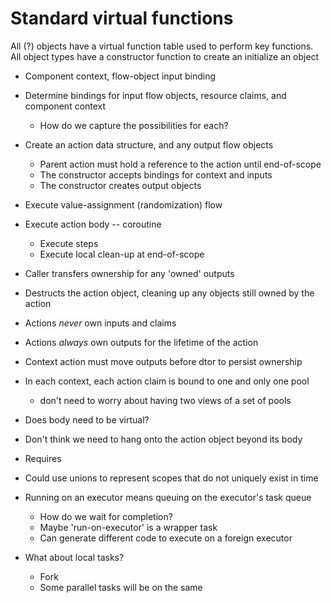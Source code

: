 
# Standard virtual functions

All (?) objects have a virtual function table used to perform
key functions. All object types have a constructor function
to create an initialize an object

- Component context, flow-object input binding


- Determine bindings for input flow objects, resource claims, and component context
  - How do we capture the possibilities for each?
- Create an action data structure, and any output flow objects
  - Parent action must hold a reference to the action until end-of-scope
  - The constructor accepts bindings for context and inputs
  - The constructor creates output objects

- Execute value-assignment (randomization) flow
- Execute action body -- coroutine
  - Execute steps
  - Execute local clean-up at end-of-scope

- Caller transfers ownership for any 'owned' outputs
- Destructs the action object, cleaning up any objects still owned by the action
- Actions *never* own inputs and claims
- Actions *always* own outputs for the lifetime of the action
- Context action must move outputs before dtor to persist ownership

- In each context, each action claim is bound to one and only one pool
  - don't need to worry about having two views of a set of pools

- Does body need to be virtual?

- Don't think we need to hang onto the action object beyond its body
- Requires 

- Could use unions to represent scopes that do not uniquely exist in time

- Running on an executor means queuing on the executor's task queue
  - How do we wait for completion?
  - Maybe 'run-on-executor' is a wrapper task
  - Can generate different code to execute on a foreign executor

- What about local tasks?
  - Fork 
  - Some parallel tasks will be on the same 
